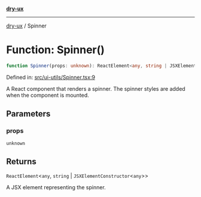 [**dry-ux**](../README.md)

***

[dry-ux](../README.md) / Spinner

# Function: Spinner()

```ts
function Spinner(props: unknown): ReactElement<any, string | JSXElementConstructor<any>>
```

Defined in: [src/ui-utils/Spinner.tsx:9](https://github.com/navedr/dry-ux/blob/709faf84d0a46bbe07884742afd585685ac19a7a/src/ui-utils/Spinner.tsx#L9)

A React component that renders a spinner.
The spinner styles are added when the component is mounted.

## Parameters

### props

`unknown`

## Returns

`ReactElement`\<`any`, `string` \| `JSXElementConstructor`\<`any`\>\>

A JSX element representing the spinner.
